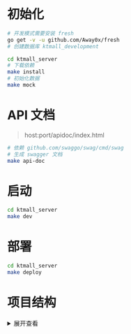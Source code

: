 # 初始化
```bash
# 开发模式需要安装 fresh
go get -v -u github.com/Away0x/fresh
# 创建数据库 ktmall_development

cd ktmall_server
# 下载依赖
make install
# 初始化数据
make mock
```

# API 文档
> host:port/apidoc/index.html

```bash
# 依赖 github.com/swaggo/swag/cmd/swag
# 生成 swagger 文档
make api-doc
```

# 启动
```bash
cd ktmall_server
make dev
```

# 部署
```bash
cd ktmall_server
make deploy
```

# 项目结构
<details>
<summary>展开查看</summary>
<pre><code>
├── app              项目核心逻辑代码
│    ├── context     控制器 context 封装
│    ├── controllers 控制器
│    ├── models      模型
│    ├── auth        用户、权限相关
│    │    └── token  jwt token
│    ├── requests    请求参数类型、参数验证
│    ├── response    响应类型
│    └── services    复杂查询
│
├── cmd              command
│
├── bootstrap        各组件初始化
│
├── config           配置中心
│
├── database         数据库
│    └── factory     数据 mock
│
├── common           项目一些依赖: 工具函数等
│
├── docs             swagger api doc
│
├── public           前端静态文件
│
├── resources        项目资源文件
│    └── views       view 模板文件
│
├── routes           路由
│    ├── middleware  中间件
│    ├── wrapper     路由 wrapper
│    ├── routes.go   路由注册
│    ├── api.go      api 路由注册
│    ├── error.go    路由的错误处理
│    └── web.go      页面路由注册
│
├── storage          存放日志等文件
│    └── config.json 输出项目运行中的配置
│    └── routes.json 输出项目的路由表
│
├── main.go          项目入口
│
├── bin              项目相关可执行文件
│    └── deploy      部署脚本
│
├── config.yaml      项目配置
│
├── fresh.conf       项目开发热更新的配置
│
└── Makefile         Makefile 文件
</code></pre>
</details>

